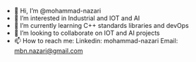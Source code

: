 - 👋 Hi, I’m @mohammad-nazari
- 👀 I’m interested in Industrial and IOT and AI
- 🌱 I’m currently learning C++ standards libraries and devOps
- 💞️ I’m looking to collaborate on IOT and AI projects
- 📫 How to reach me: 
Linkedin: mohammad-nazari
Email: mbn.nazari@gmail.com

<!---
mohammad-nazari/mohammad-nazari is a ✨ special ✨ repository because its `README.md` (this file) appears on your GitHub profile.
You can click the Preview link to take a look at your changes.
--->
